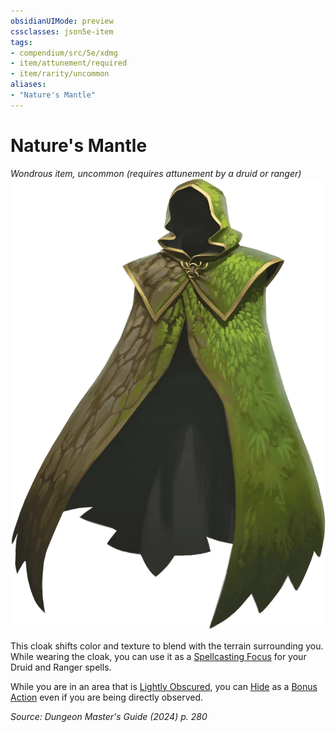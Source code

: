 ```yaml
---
obsidianUIMode: preview
cssclasses: json5e-item
tags:
- compendium/src/5e/xdmg
- item/attunement/required
- item/rarity/uncommon
aliases: 
- "Nature's Mantle"
---
```

# Nature's Mantle
*Wondrous item, uncommon (requires attunement by a druid or ranger)*  
![](/3-Mechanics/CLI/items/img/natures-mantle.webp#right)


This cloak shifts color and texture to blend with the terrain surrounding you. While wearing the cloak, you can use it as a [Spellcasting Focus](/3-Mechanics/CLI/variant-rules/spellcasting-focus-xphb.md) for your Druid and Ranger spells.

While you are in an area that is [Lightly Obscured](/3-Mechanics/CLI/variant-rules/lightly-obscured-xphb.md), you can [Hide](actions.md#Hide) as a [Bonus Action](/3-Mechanics/CLI/variant-rules/bonus-action-xphb.md) even if you are being directly observed.

*Source: Dungeon Master's Guide (2024) p. 280*